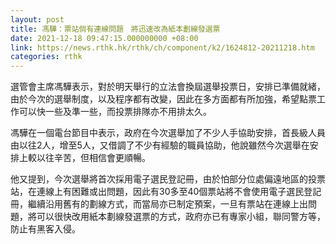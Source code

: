 ```yaml
---
layout: post
title: 馮驊：票站倘有連線問題　將迅速改為紙本劃線發選票
date: 2021-12-18 09:47:15.000000000 +08:00
link: https://news.rthk.hk/rthk/ch/component/k2/1624812-20211218.htm
categories: rthk
---
```


選管會主席馮驊表示，對於明天舉行的立法會換屆選舉投票日，安排已準備就緒，由於今次的選舉制度，以及程序都有改變，因此在多方面都有所加強，希望點票工作可以快一些及準一些，而投票排隊亦不用排太久。

馮驊在一個電台節目中表示，政府在今次選舉加了不少人手協助安排，首長級人員由以往2人，增至5人，又借調了不少有經驗的職員協助，他說雖然今次選舉在安排上較以往辛苦，但相信會更順暢。

他又提到，今次選舉將首次採用電子選民登記冊，由於怕部分位處偏遠地區的投票站，在連線上有困難或出問題，因此有30多至40個票站將不會使用電子選民登記冊，繼續沿用舊有的劃線方式，而當局亦已制定預案，一旦有票站在連線上出問題，將可以很快改用紙本劃線發選票的方式，政府亦已有專家小組，聯同警方等，防止有黑客入侵。
